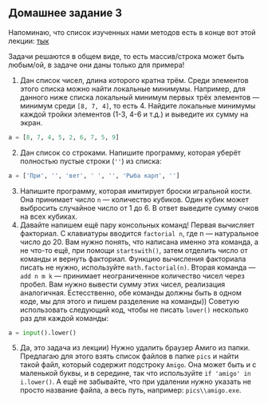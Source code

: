 ## Домашнее задание 3
Напоминаю, что список изученных нами методов есть в конце вот этой лекции: [тык](https://cherv11.github.io/Tesseract/libs_and_methods)  

Задачи решаются в общем виде, то есть массив/строка может быть любым/ой, в задаче они даны только для примера!

1. Дан список чисел, длина которого кратна трём. Среди элементов этого списка можно найти локальные минимумы. Например, для данного ниже списка локальный минимум первых трёх элементов — минимум среди `[8, 7, 4]`, то есть 4. Найдите локальные минимумы каждой тройки элементов (1-3, 4-6 и т.д.) и выведите их сумму на экран.
```py
a = [8, 7, 4, 5, 2, 6, 7, 5, 9]
```
2. Дан список со строками. Напишите программу, которая уберёт полностью пустые строки (`''`) из списка:
```py
a = ['При', '', 'вет', ' ', '', 'Рыба карп', '']
```
3. Напишите программу, которая имитирует броски игральной кости. Она принимает число `n` — количество кубиков. Один кубик может выбросить случайное число от 1 до 6. В ответ выведите сумму очков на всех кубиках.
4. Давайте напишем ещё пару консольных команд! Первая вычисляет факториал. С клавиатуры вводится `factorial n`, где n — натуральное число до 20. Вам нужно понять, что написана именно эта команда, а не что-то ещё, при помощи `startswith()`, затем отделить число от команды и вернуть факториал. Функцию вычисления факториала писать не нужно, используйте `math.factorial(n)`. Вторая команда — `add n m k` — принимает неограниченное количество чисел через пробел. Вам нужно вывести сумму этих чисел, реализация аналогичная. Естесственно, обе команды должны быть в одном коде, мы для этого и пишем разделение на команды)) Советую использовать следующий код, чтобы не писать `lower()` несколько раз для каждой команды:
```py
a = input().lower()
```
5. Да, это задача из лекции) Нужно удалить браузер Амиго из папки. Предлагаю для этого взять список файлов в папке `pics` и найти такой файл, который содержит подстроку `Amigo`. Она может быть и с маленькой буквы, и в середине, так что используйте `if 'amigo' in i.lower()`. А ещё не забывайте, что при удалении нужно указать не просто название файла, а весь путь, например: `pics\\amigo.exe`.

